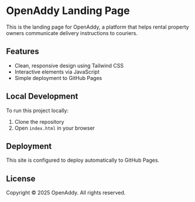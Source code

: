 # OpenAddy Landing Page

This is the landing page for OpenAddy, a platform that helps rental property owners communicate delivery instructions to couriers.

## Features

- Clean, responsive design using Tailwind CSS
- Interactive elements via JavaScript
- Simple deployment to GitHub Pages

## Local Development

To run this project locally:

1. Clone the repository
2. Open `index.html` in your browser

## Deployment

This site is configured to deploy automatically to GitHub Pages.

## License

Copyright © 2025 OpenAddy. All rights reserved.
